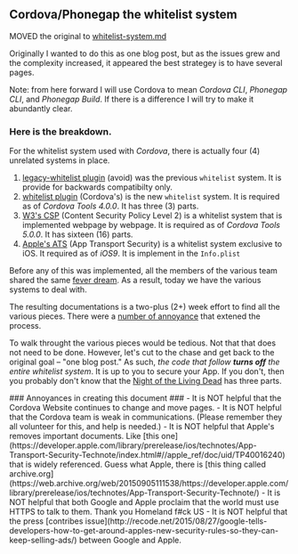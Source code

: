 ## Cordova/Phonegap the whitelist system ##

MOVED the original to [whitelist-system.md](whitelist-system.md)

Originally I wanted to do this as one blog post, but as the issues grew and the complexity increased, it appeared the best strategey is to have several pages.

Note: from here forward I will use Cordova to mean *Cordova CLI*, *Phonegap CLI*, and *Phonegap Build*. If there is a difference I will try to make it abundantly clear.

### Here is the breakdown. ###

For the whitelist system used with *Cordova*, there is actually four (4) unrelated systems in place. 

1. [legacy-whitelist plugin](https://www.npmjs.com/package/cordova-plugin-legacy-whitelist) (avoid) was the previous `whitelist` system. It is provide for backwards compatibilty only.
2. [whitelist plugin](https://www.npmjs.com/package/cordova-plugin-whitelist) (Cordova's) is the new `whitelist` system. It is required as of *Cordova Tools 4.0.0*. It has three (3) parts.
3. [W3's CSP](http://www.w3.org/TR/CSP2/) (Content Security Policy Level 2) is a whitelist system that is implemented webpage by webpage. It is required as of *Cordova Tools 5.0.0*. It has sixteen (16) parts.
4. [Apple's ATS](https://web.archive.org/web/20150905111538/https://developer.apple.com/library/prerelease/ios/technotes/App-Transport-Security-Technote/) (App Transport Security)  is a whitelist system exclusive to iOS. It required as of *iOS9*. It is implement in the `Info.plist`

Before any of this was implemented, all the members of the various team shared the same [fever dream](https://answers.yahoo.com/question/index?qid=20080201212121AA2xedD). As a result, today we have the various systems to deal with.

The resulting documentations is a two-plus (2+) week effort to find all the various pieces. There were a <a href=#annoyances>number of annoyance</a> that extened the process.

To walk throught the various pieces would be tedious. Not that that does not need to be done. However, let's cut to the chase and get back to the original goal &ndash; "one blog post." As such, *the code that follow* ***turns off*** *the entire whitelist system*. It is up to you to secure your App. If you don't, then you probably don't know that the [Night of the Living Dead](https://en.wikipedia.org/wiki/Living_Dead) has three parts.





<a name=annoyances>
### Annoyances in creating this document ###
</a>
- It is NOT helpful that the Cordova Website continues to change and move pages.
- It is NOT helpful that the Cordova team is weak in communications. (Please remember they all volunteer for this, and help is needed.)
- It is NOT helpful that Apple's removes important documents. Like [this one](https://developer.apple.com/library/prerelease/ios/technotes/App-Transport-Security-Technote/index.html#//apple_ref/doc/uid/TP40016240) that is widely referenced. Guess what Apple, there is [this thing called archive.org](https://web.archive.org/web/20150905111538/https://developer.apple.com/library/prerelease/ios/technotes/App-Transport-Security-Technote/)
- It is NOT helpful that both Google and Apple proclaim that the world must use HTTPS to talk to them. Thank you Homeland f#ck US
- It is NOT helpful that the press [contribes issue](http://recode.net/2015/08/27/google-tells-developers-how-to-get-around-apples-new-security-rules-so-they-can-keep-selling-ads/) between Google and Apple.





